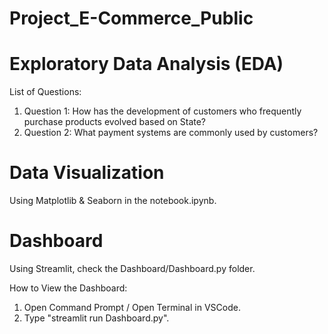 # Project_E-Commerce_Public
# Exploratory Data Analysis (EDA)
List of Questions:

1. Question 1: How has the development of customers who frequently purchase products evolved based on State?
2. Question 2: What payment systems are commonly used by customers?

# Data Visualization
Using Matplotlib & Seaborn in the notebook.ipynb.

# Dashboard
Using Streamlit, check the Dashboard/Dashboard.py folder.

How to View the Dashboard:

1. Open Command Prompt / Open Terminal in VSCode.
2. Type "streamlit run Dashboard.py".
